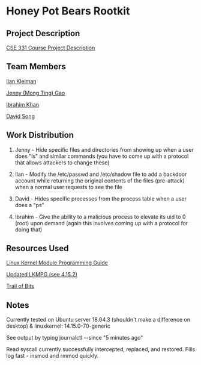 # Honey Pot Bears Rootkit

## Project Description

[CSE 331 Course Project Description](https://www.securitee.org/teaching/cse331/projects/project1.html)

## Team Members

[Ilan Kleiman](https://github.com/shortland)

[Jenny (Mong Ting) Gao](https://github.com/chibiskye)

[Ibrahim Khan](https://github.com/khan-ibrahim)

[David Song](https://github.com/songdavid98)

## Work Distribution

1. Jenny - Hide specific files and directories from showing up when a user does "ls" and similar commands (you have to come up with a protocol that allows attackers to change these)

2. Ilan - Modify the /etc/passwd and /etc/shadow file to add a backdoor account while returning the original contents of the files (pre-attack) when a normal user requests to see the file

3. David - Hides specific processes from the process table when a user does a "ps"

4. Ibrahim - Give the ability to a malicious process to elevate its uid to 0 (root) upon demand (again this involves coming up with a protocol for doing that)

## Resources Used
[Linux Kernel Module Programming Guide](https://www.tldp.org/LDP/lkmpg/2.6/html/x121.html)

[Updated LKMPG (see 4.15.2)](https://gitlab.com/bashrc2/LKMPG)

[Trail of Bits](https://blog.trailofbits.com/2019/01/17/how-to-write-a-rootkit-without-really-trying/)

## Notes

Currently tested on Ubuntu server 18.04.3 (shouldn't make a difference on desktop) & linuxkernel: 14.15.0-70-generic

See output by typing journalctl --since "5 minutes ago"

Read syscall currently successfully intercepted, replaced, and restored. Fills log fast - insmod and rmmod quickly.


